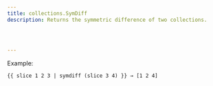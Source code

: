 ```yaml
---
title: collections.SymDiff
description: Returns the symmetric difference of two collections.




---
```


Example:

```go-html-template
{{ slice 1 2 3 | symdiff (slice 3 4) }} → [1 2 4]
```

